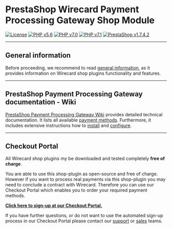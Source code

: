 # PrestaShop Wirecard Payment Processing Gateway Shop Module
[![License](https://img.shields.io/badge/license-GPLv3-blue.svg)](https://raw.githubusercontent.com/wirecard/magento2-ee/master/LICENSE)
[![PHP v5.6](https://img.shields.io/badge/php-v5.6-yellow.svg)](http://www.php.net)
[![PHP v7.0](https://img.shields.io/badge/php-v7.0-yellow.svg)](http://www.php.net)
[![PHP v7.1](https://img.shields.io/badge/php-v7.1-yellow.svg)](http://www.php.net)
[![PrestaShop v1.7.4.2](https://img.shields.io/badge/PrestaShop-v1.7.4.2-green.svg)](https://www.prestashop.com/de)

***
## General information
Before proceeding, we recommend to read [general information](https://github.com/wirecard/dev-prestashop-ee/wiki/Wirecard-Shop-Plugins-General-Information), as it provides information on Wirecard shop plugins functionality and features.

***
## PrestaShop Payment Processing Gateway documentation - Wiki

[PrestaShop Payment Processing Gateway Wiki](https://github.com/wirecard/dev-prestashop-ee/wiki) provides detailed technical documentation.
It lists all available [payment methods](https://github.com/wirecard/dev-prestashop-ee/wiki/Home#Supported_payment_methods).
Furthermore, it includes extensive instructions how to [install](https://github.com/wirecard/dev-prestashop-ee/wiki/Installation) and [configure](https://github.com/wirecard/dev-prestashop-ee/wiki/Configuration).

***
## Checkout Portal
All Wirecard shop plugins my be downloaded and tested completely **free of charge**.

You are able to use this shop-plugin as open-source and free of charge. However if you want to process real payments via this shop-plugin you may need to conclude a contract with Wirecard. Therefore you can use our Checkout Portal which enables you to order your required payment methods.

**[Click here to sign-up at our Checkout Portal.](https://checkout.wirecard.com/cop/?shopsystem=Prestashop&integration=EE)**

If you have further questions, or do not want to use the automated sign-up process in our Checkout Portal please contact our [support](https://github.com/wirecard/prestashop-ee/wiki/Contact-Information) or [sales](https://github.com/wirecard/prestashop-ee/wiki/Contact-Information) teams.
